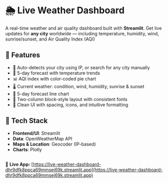 # 🌦 Live Weather Dashboard
A real-time weather and air quality dashboard built with **Streamlit**. Get live updates for **any city** worldwide — including temperature, humidity, wind, sunrise/sunset, and Air Quality Index (AQI) 

## 🚀 Features

- 📍 Auto-detects your city using IP, or search for any city manually
- 📅 5-day forecast with temperature trends
- 📊 AQI index with color-coded pie chart
- 🌡 Current weather: condition, wind, humidity, sunrise & sunset
- 📅 5-day forecast line chart
- 🧱 Two-column block-style layout with consistent fonts
- 🎨 Clean UI with spacing, icons, and intuitive formatting



## 🔧 Tech Stack

- **Frontend/UI**: Streamlit
- **Data**: OpenWeatherMap API
- **Maps & Location**: Geocoder (IP-based)
- **Charts**: Plotly


##
🔗 **Live App:** [https://live-weather-dashboard-dhr9dfk8ppca69mmsej69k.streamlit.app](https://live-weather-dashboard-dhr9dfk8ppca69mmsej69k.streamlit.app)  
